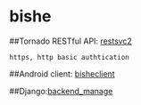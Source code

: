 # bishe
##Tornado RESTful API: [restsvc2](https://github.com/ligulfzhou/bishe/tree/master/restsvc2)
  
    https, http basic authtication
##Android client: [bisheclient](https://github.com/ligulfzhou/bishe/tree/master/bisheclient)
  
##Django:[backend_manage](https://github.com/ligulfzhou/bishe/tree/master/backend_manage)
